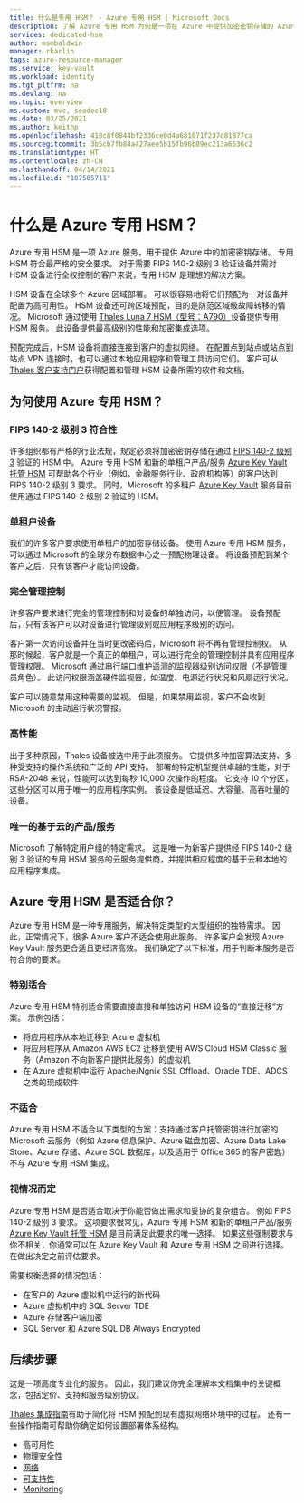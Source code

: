 ```yaml
---
title: 什么是专用 HSM？ - Azure 专用 HSM | Microsoft Docs
description: 了解 Azure 专用 HSM 为何是一项在 Azure 中提供加密密钥存储的 Azure 服务。
services: dedicated-hsm
author: msmbaldwin
manager: rkarlin
tags: azure-resource-manager
ms.service: key-vault
ms.workload: identity
ms.tgt_pltfrm: na
ms.devlang: na
ms.topic: overview
ms.custom: mvc, seodec18
ms.date: 03/25/2021
ms.author: keithp
ms.openlocfilehash: 418c8f0844bf2336ce0d4a681071f237d81877ca
ms.sourcegitcommit: 3b5cb7fb84a427aee5b15fb96b89ec213a6536c2
ms.translationtype: HT
ms.contentlocale: zh-CN
ms.lasthandoff: 04/14/2021
ms.locfileid: "107505711"
---
```

# <a name="what-is-azure-dedicated-hsm"></a>什么是 Azure 专用 HSM？

Azure 专用 HSM 是一项 Azure 服务，用于提供 Azure 中的加密密钥存储。 专用 HSM 符合最严格的安全要求。 对于需要 FIPS 140-2 级别 3 验证设备并需对 HSM 设备进行全权控制的客户来说，专用 HSM 是理想的解决方案。 

 HSM 设备在全球多个 Azure 区域部署。 可以很容易地将它们预配为一对设备并配置为高可用性。 HSM 设备还可跨区域预配，目的是防范区域级故障转移的情况。 Microsoft 通过使用 [Thales Luna 7 HSM（型号：A790）](https://cpl.thalesgroup.com/encryption/hardware-security-modules/network-hsms)设备提供专用 HSM 服务。 此设备提供最高级别的性能和加密集成选项。 

预配完成后，HSM 设备将直接连接到客户的虚拟网络。 在配置点到站点或站点到站点 VPN 连接时，也可以通过本地应用程序和管理工具访问它们。 客户可从 [Thales 客户支持门户](https://supportportal.thalesgroup.com/csm)获得配置和管理 HSM 设备所需的软件和文档。

## <a name="why-use-azure-dedicated-hsm"></a>为何使用 Azure 专用 HSM？

### <a name="fips-140-2-level-3-compliance"></a>FIPS 140-2 级别 3 符合性

许多组织都有严格的行业法规，规定必须将加密密钥存储在通过 [FIPS 140-2 级别 3](https://csrc.nist.gov/publications/detail/fips/140/2/final) 验证的 HSM 中。 Azure 专用 HSM 和新的单租户产品/服务 [Azure Key Vault 托管 HSM](https://docs.microsoft.com/azure/key-vault/managed-hsm) 可帮助各个行业（例如，金融服务行业、政府机构等）的客户达到 FIPS 140-2 级别 3 要求。 同时，Microsoft 的多租户 [Azure Key Vault](https://docs.microsoft.com/azure/key-vault) 服务目前使用通过 FIPS 140-2 级别 2 验证的 HSM。 

### <a name="single-tenant-devices"></a>单租户设备

我们的许多客户要求使用单租户的加密存储设备。 使用 Azure 专用 HSM 服务，可以通过 Microsoft 的全球分布数据中心之一预配物理设备。 将设备预配到某个客户之后，只有该客户才能访问设备。

### <a name="full-administrative-control"></a>完全管理控制

许多客户要求进行完全的管理控制和对设备的单独访问，以便管理。 设备预配后，只有该客户可以对设备进行管理级别或应用程序级别的访问。

 客户第一次访问设备并在当时更改密码后，Microsoft 将不再有管理控制权。 从那时候起，客户就是一个真正的单租户，可以进行完全的管理控制并具有应用程序管理权限。 Microsoft 通过串行端口维护遥测的监视器级别访问权限（不是管理员角色）。 此访问权限涵盖硬件监视器，如温度、电源运行状况和风扇运行状况。 
 
 客户可以随意禁用这种需要的监视。 但是，如果禁用监视，客户不会收到 Microsoft 的主动运行状况警报。

### <a name="high-performance"></a>高性能

出于多种原因，Thales 设备被选中用于此项服务。 它提供多种加密算法支持、多种受支持的操作系统和广泛的 API 支持。 部署的特定机型提供卓越的性能，对于 RSA-2048 来说，性能可以达到每秒 10,000 次操作的程度。 它支持 10 个分区，这些分区可以用于唯一的应用程序实例。 该设备是低延迟、大容量、高吞吐量的设备。

### <a name="unique-cloud-based-offering"></a>唯一的基于云的产品/服务

Microsoft 了解特定用户组的特定需求。 这是唯一为新客户提供经 FIPS 140-2 级别 3 验证的专用 HSM 服务的云服务提供商，并提供相应程度的基于云和本地的应用程序集成。

## <a name="is-azure-dedicated-hsm-right-for-you"></a>Azure 专用 HSM 是否适合你？

Azure 专用 HSM 是一种专用服务，解决特定类型的大型组织的独特需求。 因此，正常情况下，很多 Azure 客户不适合使用此服务。 许多客户会发现 Azure Key Vault 服务更合适且更经济高效。 我们确定了以下标准，用于判断本服务是否符合你的要求。

### <a name="best-fit"></a>特别适合

Azure 专用 HSM 特别适合需要直接直接和单独访问 HSM 设备的“直接迁移”方案。 示例包括：

- 将应用程序从本地迁移到 Azure 虚拟机
- 将应用程序从 Amazon AWS EC2 迁移到使用 AWS Cloud HSM Classic 服务（Amazon 不向新客户提供此服务）的虚拟机
- 在 Azure 虚拟机中运行 Apache/Ngnix SSL Offload、Oracle TDE、ADCS 之类的现成软件 

### <a name="not-a-fit"></a>不适合

Azure 专用 HSM 不适合以下类型的方案：支持通过客户托管密钥进行加密的 Microsoft 云服务（例如 Azure 信息保护、Azure 磁盘加密、Azure Data Lake Store、Azure 存储、Azure SQL 数据库，以及适用于 Office 365 的客户密匙）不与 Azure 专用 HSM 集成。

### <a name="it-depends"></a>视情况而定

Azure 专用 HSM 是否适合取决于你能否做出需求和妥协的复杂组合。 例如 FIPS 140-2 级别 3 要求。 这项要求很常见，Azure 专用 HSM 和新的单租户产品/服务 [Azure Key Vault 托管 HSM](https://docs.microsoft.com/azure/key-vault/managed-hsm) 是目前满足此要求的唯一选择。 如果这些强制要求与你不相关，你通常可以在 Azure Key Vault 和 Azure 专用 HSM 之间进行选择。 在做出决定之前评估要求。

需要权衡选择的情况包括： 

- 在客户的 Azure 虚拟机中运行的新代码
- Azure 虚拟机中的 SQL Server TDE
- Azure 存储客户端加密
- SQL Server 和 Azure SQL DB Always Encrypted

## <a name="next-steps"></a>后续步骤

这是一项高度专业化的服务。 因此，我们建议你完全理解本文档集中的关键概念，包括定价、支持和服务级别协议。 

[Thales 集成指南](https://cpl.thalesgroup.com/partners/overview)有助于简化将 HSM 预配到现有虚拟网络环境中的过程。 还有一些操作指南可帮助你确定如何设置部署体系结构。

* 高可用性
* 物理安全性
* [网络](networking.md)
* [可支持性](supportability.md)
* [Monitoring](monitoring.md)
